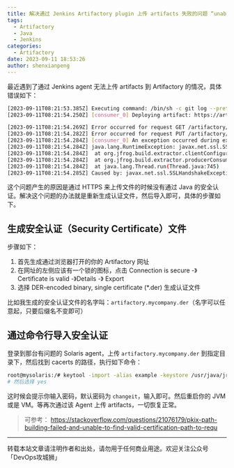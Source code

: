 ```yaml
---
title: 解决通过 Jenkins Artifactory plugin 上传 artifacts 失败的问题 “unable to find valid certification path to requested target”
tags:
  - Artifactory
  - Java
  - Jenkins
categories:
  - Artifactory
date: 2023-09-11 18:53:26
author: shenxianpeng
---
```


最近遇到了通过 Jenkins agent 无法上传 artifacts 到 Artifactory 的情况，具体错误如下：

<!-- more -->
```bash
[2023-09-11T08:21:53.385Z] Executing command: /bin/sh -c git log --pretty=format:%s -1
[2023-09-11T08:21:54.250Z] [consumer_0] Deploying artifact: https://artifactory.mycompany.com/artifactory/generic-int-den/my-project/hotfix/1.2.0.HF5/3/pj120_bin_opt_SunOS_3792bcf.tar.Z

[2023-09-11T08:21:54.269Z] Error occurred for request GET /artifactory/api/system/version HTTP/1.1: sun.security.validator.ValidatorException: PKIX path building failed: sun.security.provider.certpath.SunCertPathBuilderException: unable to find valid certification path to requested target.
[2023-09-11T08:21:54.282Z] Error occurred for request PUT /artifactory/generic-int-den/my-project/hotfix/1.2.0.HF5/3/pj120_bin_opt_SunOS_3792bcf.tar.Z;build.timestamp=1694418199972;build.name=hotfix%2F1.2.0.HF5;build.number=3 HTTP/1.1: sun.security.validator.ValidatorException: PKIX path building failed: sun.security.provider.certpath.SunCertPathBuilderException: unable to find valid certification path to requested target.
[2023-09-11T08:21:54.284Z] [consumer_0] An exception occurred during execution:
[2023-09-11T08:21:54.284Z] java.lang.RuntimeException: javax.net.ssl.SSLHandshakeException: sun.security.validator.ValidatorException: PKIX path building failed: sun.security.provider.certpath.SunCertPathBuilderException: unable to find valid certification path to requested target
[2023-09-11T08:21:54.284Z] 	at org.jfrog.build.extractor.clientConfiguration.util.spec.SpecDeploymentConsumer.consumerRun(SpecDeploymentConsumer.java:44)
[2023-09-11T08:21:54.284Z] 	at org.jfrog.build.extractor.producerConsumer.ConsumerRunnableBase.run(ConsumerRunnableBase.java:11)
[2023-09-11T08:21:54.284Z] 	at java.lang.Thread.run(Thread.java:745)
[2023-09-11T08:21:54.285Z] Caused by: javax.net.ssl.SSLHandshakeException: sun.security.validator.ValidatorException: PKIX path building failed: sun.security.provider.certpath.SunCertPathBuilderException: unable to find valid certification path to requested target
```

这个问题产生的原因是通过 HTTPS 来上传文件的时候没有通过 Java 的安全认证。解决这个问题的办法就是重新生成认证文件，然后导入即可，具体的步骤如下。

## 生成安全认证（Security Certificate）文件

步骤如下：

1. 首先生成通过浏览器打开的你的 Artifactory 网址
2. 在网址的左侧应该有一个锁的图标，点击 Connection is secure -》Certificate is valid -》Details -》 Export
3. 选择 DER-encoded binary, single certificate (*.der) 生成认证文件

比如我生成的安全认证文件的名字叫：`artifactory.mycompany.der`（名字可以任意起，只要后缀名不变即可）

## 通过命令行导入安全认证

登录到那台有问题的 Solaris agent，上传 `artifactory.mycompany.der` 到指定目录下，然后找到 cacerts 的路径，执行如下命令：

```bash
root@mysolaris:/# keytool -import -alias example -keystore /usr/java/jre/lib/security/cacerts -file /tmp/artifactory.mycompany.der
# 然后选择 yes
```

这时候会提示你输入密码，默认密码为 `changeit`，输入即可。然后重启你的 JVM 或是 VM。等再次通过该 Agent 上传 artifacts，一切恢复正常。

> 可参考： https://stackoverflow.com/questions/21076179/pkix-path-building-failed-and-unable-to-find-valid-certification-path-to-requ
---

转载本站文章请注明作者和出处，请勿用于任何商业用途。欢迎关注公众号「DevOps攻城狮」
